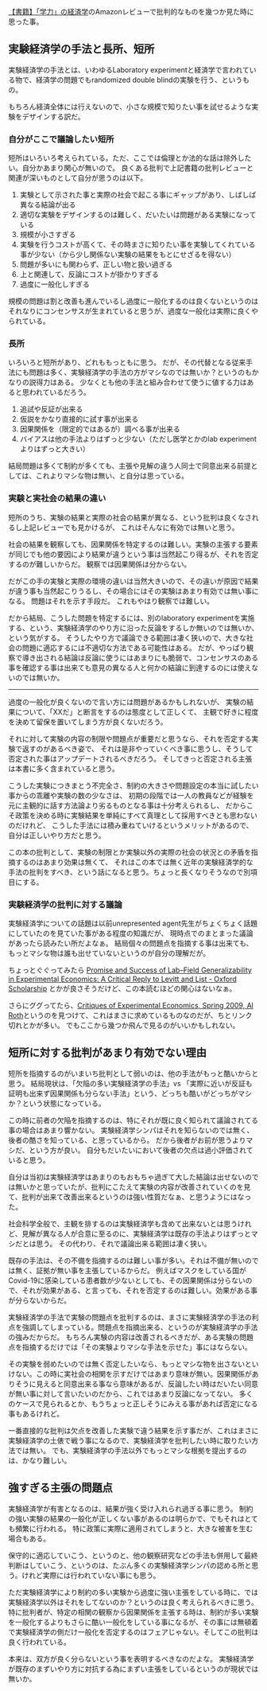 [【書籍】「学力」の経済学](%E3%80%90%E6%9B%B8%E7%B1%8D%E3%80%91%E3%80%8C%E5%AD%A6%E5%8A%9B%E3%80%8D%E3%81%AE%E7%B5%8C%E6%B8%88%E5%AD%A6.md)のAmazonレビューで批判的なものを幾つか見た時に思った事。

## 実験経済学の手法と長所、短所

実験経済学の手法とは、いわゆるLaboratory experimentと経済学で言われている物で、経済学の問題でもrandomized double blindの実験を行う、というもの。

もちろん経済全体には行えないので、小さな規模で知りたい事を試せるような実験をデザインする訳だ。

### 自分がここで議論したい短所

短所はいろいろ考えられている。ただ、ここでは倫理とか法的な話は除外したい。自分かあまり関心が無いので。
良くある批判で上記書籍の批判レビューと関連が深いものとして自分が思うのは以下。

1. 実験として示された事と実際の社会で起こる事にギャップがあり、しばしば異なる結論が出る
1. 適切な実験をデザインするのは難しく、だいたいは問題がある実験になっている
1. 規模が小さすぎる
1. 実験を行うコストが高くて、その時まさに知りたい事を実験してくれている事が少ない（から少し関係ない実験の結果をもとにせざるを得ない）
1. 問題が多いにも関わらず、正しい物と扱い過ぎる
1. 上と関連して、反論にコストが掛かりすぎる
1. 過度に一般化しすぎる

規模の問題は割と改善も進んでいるし過度に一般化するのは良くないというのはそれなりにコンセンサスが生まれていると思うが、過度な一般化は実際に良くやられている。

### 長所

いろいろと短所があり、どれももっともに思う。
だが、その代替となる従来手法にも問題は多く、実験経済学の手法の方がマシなのでは無いか？というのもかなりの説得力はある。
少なくとも他の手法と組み合わせて使うに値する力はあると思われているだろう。

1. 追試や反証が出来る
1. 仮説をかなり直接的に試す事が出来る
1. 因果関係を（限定的ではあるが）調べる事が出来る
1. バイアスは他の手法よりはずっと少ない（ただし医学とかのlab experimentよりはずっと大きい）

結局問題は多くて制約が多くても、主張や見解の違う人同士で同意出来る前提としては、これよりマシな物は無い、と自分は思っている。

### 実験と実社会の結果の違い

短所のうち、実験の結果と実際の社会の結果が異なる、という批判は良くなされるし上記レビューでも見かけるが、
これはそんなに有効では無いと思う。

社会の結果を観察しても、因果関係を特定するのは難しい。実験の主張する要素が同じでも他の要因により結果が違うという事は当然起こり得るが、それを否定するのが難しいからだ。
観察では因果関係は分からない。

だがこの手の実験と実際の環境の違いは当然大きいので、その違いが原因で結果が違う事も当然起こりうるし、その場合にはその実験はあまり有効では無い事になる。
問題はそれを示す手段だ。
これもやはり観察では難しい。

だから結局、こうした問題を特定するには、別のlaboratory experimentを実施する、という、実験経済学のやり方に沿った反論をするしか無いのでは無いか、という気がする。
そうしたやり方で議論できる範囲は凄く狭いので、大きな社会の問題に適応するには不適切な方法である可能性はある。
だが、やっぱり観察で導き出される結論は反論に使うにはあまりにも脆弱で、コンセンサスのある事を確認する事は出来ても意見の異なる人と何かの結論に到達するのには使えないのでは無いか。



----

過度の一般化が良くないので言い方には問題があるかもしれないが、
実験の結果について、「XXだ」と断言をするのは態度として正しくて、
主観で好きに程度を決めて留保を置いてしまう方が良くないだろう。

それに対して実験の内容の制限や問題点が重要だと思うなら、それを否定する実験で返すのがあるべき姿で、
それは是非やっていくべき事に思うし、そうして否定された事はアップデートされるべきだろう。
そしてきっと否定される主張は本書に多く含まれていると思う。

こうした実験につきまとう不完全さ、制約の大きさや問題設定の本当に試したい事からの乖離や実験の数の少なさは、
初期の段階では一人の教員などが経験を元に主観的に話す方法論より劣るものとなる事は十分考えられるし、
だからこそ政策を決める時に実験結果を単純にすべて真理として採用すべきとも思わないのだけれど、
こうした手法には積み重ねていけるというメリットがあるので、自分は正しいやり方だと思う。

この本の批判として、実験の制限とか実験以外の実際の社会の状況との矛盾を指摘するのはあまり効果は無くて、
それはこの本では無く近年の実験経済学的な手法の批判をすべき、という話になると思う。ちょっと長くなりそうなので別項目にする。


### 実験経済学の批判に対する議論

実験経済学についての話題は以前unrepresented agent先生がちょくちょく話題にしていたのを見ていた事がある程度の知識だが、
現時点でのまとまった議論があったら読みたい所だよなぁ。
結局個々の問題点を指摘する事は出来ても、もっとマシな物は誰も出せていないというのが自分の理解だが。

ちょっとぐぐってみたら [Promise and Success of Lab–Field Generalizability in Experimental Economics: A Critical Reply to Levitt and List - Oxford Scholarship](https://oxford.universitypressscholarship.com/view/10.1093/acprof:oso/9780195328325.001.0001/acprof-9780195328325-chapter-16) とかが良さそうだけど、この本読むほどの関心はないなぁ。

さらにググってたら、[Critiques of Experimental Economics, Spring 2009, Al Roth](https://stanford.edu/~alroth/critiques%20of%20experimental%20econ.html)というのを見つけて、これはまさに求めているものなのだが、ちとリンク切れとかが多い。
でもここから幾つか飛んで見るのがいいかもしれない。

## 短所に対する批判があまり有効でない理由

短所を指摘するのがいまいち批判として弱いのは、他の手法がもっと酷いからと思う。
結局現状は、「欠陥の多い実験経済学の手法」vs 「実際に近いが反証も証明も出来ず因果関係も分らない手法」という、どっちも酷いがどっちがマシか？という状態になっている。

この時に前者の欠陥を指摘するのは、特にそれが既に良く知られて議論されてる事の場合はあまり響かない。
実験経済学シンパはそれを知らないのでは無く、後者の酷さを知っている、と思っているから。
だから後者がお前が思うよりマシだ、という方が良い。
自分もだいたいにおいて後者の欠点は過小評価されていると思う。

自分は当初は実験経済学はあまりのもおもちゃ過ぎて大した結論は出せないのでは無いかと思っていたが、批判にこたえて実験の内容が改善されていくのを見て、批判が出来て改善出来るというのは強い性質だなぁ、と思うようにはなった。

社会科学全般で、主観を排するのは実験経済学も含めて出来ないとは思うけれど、見解が異なる人が合意に至るのに、実験経済学は既存の手法よりはずっとマシだとは思う。
その代わり、それで議論出来る範囲は凄く狭い。

既存の手法は、その不備を指摘するのは難しい事が多い。それは不備が無いのでは無く、証拠が無い事を主張しているからだ。
例えばマスクをしている国がCovid-19に感染している患者数が少ないとしても、その因果関係は分らないので、それが効果がある、と言っても、それを否定するのは難しい。効果がある事が分らないからだ。

実験経済学の手法で実験の問題点を批判するのは、まさに実験経済学の手法の利点を強調してしまっている。問題点を指摘出来る、というのが実験経済学の手法の強みだからだ。
もちろん実験の内容は改善されるべきだが、ある実験の問題点を指摘するだけでは「その実験よりマシな手法を示せた」事にはならない。

その実験を弱めたいのでは無く否定したいなら、もっとマシな物を出さないといけない。この時に実社会の相関を示すだけではあまり意味が無い。因果関係がありそうに見えると同意出来る事なら意味があるが、反論したい時はだいたい同意が無い事に対して言いたいのだから、これではあまり反論になってない。
多くのケースで見られるとか、もうちょっと正しそうにみえる事があれば否定になる事もあるけれど。

一番直接的な批判は欠点を改善した実験で違う結果を示す事だが、これはまさに実験経済学の土俵で戦う事になるので、実験経済学を批判したい時に取りたい方法では無い。
でも、実験経済学の手法以外でもっとマシな根拠を提出するのは、かなり難しい。

## 強すぎる主張の問題点



実験経済学が有害となるのは、結果が強く受け入れられ過ぎる事に思う。
制約の強い実験の結果の一般化が正しくない事があるのは明らかで、でもそれはとても頻繁に行われる。
特に政策に実際に適用されてしまうと、大きな被害を生む場合もある。

保守的に適応していこう、というのと、他の観察研究などの手法も併用して最終判断はしていこう、というのは、たぶん多くの実験経済学シンパの認める所と思う。けれど実際には行われていない事にも思う。

ただ実験経済学により制約の多い実験から過度に強い主張をしている時に、では実験経済学以外はそれをしてないのか？というのは良く考えられるべきに思う。
特に批判者が、特定の相関の観察から因果関係を主張する時は、制約が多い実験を一般化するよりもさらに酷い一般化をしている事になるが、その事には無頓着で実験経済学の側だけ一般化を否定するのはフェアじゃない。そしてこの批判は良く行われている。

本来は、双方が良く分らないという事を表明するべきなのだよな。
実験経済学が既存のまずいやり方に対抗する為にまずい主張をしているというのが現状では無いか。
